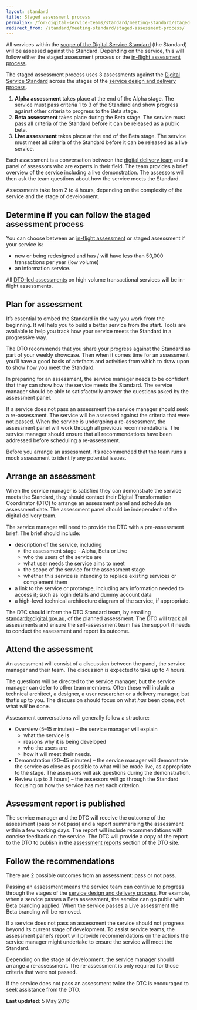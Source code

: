 ```yaml
---
layout: standard
title: Staged assessment process
permalink: /for-digital-service-teams/standard/meeting-standard/staged-assessment-process/
redirect_from: /standard/meeting-standard/staged-assessment-process/
---
```

All services within the [scope of the Digital Service Standard](/standard/scope-of-standard/) (the Standard) will be assessed against the Standard. Depending on the service, this will follow either the staged assessment process or the [in-flight assessment process](/standard/meeting-standard/#inflight).

The staged assessment process uses 3 assessments against the [Digital Service Standard](/standard/) across the stages of the [service design and delivery process](/standard/service-design-and-delivery-process/).

1. **Alpha assessment** takes place at the end of the Alpha stage. The service must pass criteria 1 to 3 of the Standard and show progress against other criteria to progress to the Beta stage.
2. **Beta assessment** takes place during the Beta stage. The service must pass all criteria of the Standard before it can be released as a public beta. 
3. **Live assessment** takes place at the end of the Beta stage. The service must meet all criteria of the Standard before it can be released as a live service.

Each assessment is a conversation between the [digital delivery team](/standard/design-guides/the-team/) and a panel of assessors who are experts in their field. The team provides a brief overview of the service including a live demonstration. The assessors will then ask the team questions about how the service meets the Standard.

Assessments take from 2 to 4 hours, depending on the complexity of the service and the stage of development.

## Determine if you can follow the staged assessment process

You can choose between an [in-flight assessment](/standard/meeting-standard/#inflight) or staged assessment if your service is:

* new or being redesigned and has / will have less than 50,000 transactions per year (low volume) 
* an information service.

All [DTO-led assessments](/standard/meeting-standard/#dtoled) on high volume transactional services will be in-flight assessments.

## Plan for assessment

It’s essential to embed the Standard in the way you work from the beginning. It will help you to build a better service from the start. Tools are available to help you track how your service meets the Standard in a progressive way.

The DTO recommends that you share your progress against the Standard as part of your weekly showcase. Then when it comes time for an assessment you’ll have a good basis of artefacts and activities from which to draw upon to show how you meet the Standard.

In preparing for an assessment, the service manager needs to be confident that they can show how the service meets the Standard. The service manager should be able to satisfactorily answer the questions asked by the assessment panel.

If a service does not pass an assessment the service manager should seek a  re-assessment. The service will be assessed against the criteria that were not passed. When the service is undergoing a re-assessment, the assessment panel will work through all previous recommendations. The service manager should ensure that all recommendations have been addressed before scheduling a re-assessment.

Before you arrange an assessment, it’s recommended that the team runs a mock assessment to identify any potential issues. 

## Arrange an assessment

When the service manager is satisfied they can demonstrate the service meets the Standard, they should contact their Digital Transformation Coordinator (DTC) to arrange an assessment panel and schedule an assessment date. The assessment panel should be independent of the digital delivery team.

The service manager will need to provide the DTC with a pre-assessment brief. The brief should include:

* description of the service, including
  * the assessment stage - Alpha, Beta or Live
  * who the users of the service are
  * what user needs the service aims to meet
  * the scope of the service for the assessment stage
  * whether this service is intending to replace existing services or complement them
* a link to the service or prototype, including any information needed to access it; such as login details and dummy account data
* a high-level technical architecture diagram of the service, if appropriate.

The DTC should inform the DTO Standard team, by emailing [standard@digital.gov.au](mailto:standard@digital.gov.au), of the planned assessment. The DTO will track all assessments and ensure the self-assessment team has the support it needs to conduct the assessment and report its outcome.

## Attend the assessment

An assessment will consist of a discussion between the panel, the service manager and their team. The discussion is expected to take up to 4 hours.

The questions will be directed to the service manager, but the service manager can defer to other team members. Often these will include a technical architect, a designer, a user researcher or a delivery manager, but that’s up to you. The discussion should focus on what *has* been done, not what *will* be done.

Assessment conversations will generally follow a structure:

* Overview (5–15 minutes) – the service manager will explain
  * what the service is
  * reasons why it is being developed
  * who the users are
  * how it will meet their needs.
* Demonstration (20–45 minutes) – the service manager will demonstrate the service as close as possible to what will be made live, as appropriate to the stage. The assessors will ask questions during the demonstration.
* Review (up to 3 hours) – the assessors will go through the Standard focusing on how the service has met each criterion.

## Assessment report is published 

The service manager and the DTC will receive the outcome of the assessment (pass or not pass) and a report summarising the assessment within a few working days. The report will include recommendations with concise feedback on the service. The DTC will provide a copy of the report to the DTO to publish in the [assessment reports](/standard/assessments/) section of the DTO site.

## Follow the recommendations

There are 2 possible outcomes from an assessment: pass or not pass.

Passing an assessment means the service team can continue to progress through the stages of the [service design and delivery process](https://www.dto.gov.au/standard/service-design-and-delivery-process/). For example, when a service passes a Beta assessment, the service can go public with Beta branding applied. When the service passes a Live assessment the Beta branding will be removed.

If a service does not pass an assessment the service should not progress beyond its current stage of development. To assist service teams, the assessment panel’s report will provide recommendations on the actions the service manager might undertake to ensure the service will meet the Standard.

Depending on the stage of development, the service manager should arrange a re-assessment. The re-assessment is only required for those criteria that were not passed.

If the service does not pass an assessment twice the DTC is encouraged to seek assistance from the DTO.

**Last updated**: 5 May 2016
